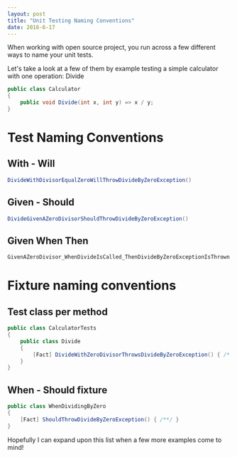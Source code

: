 ```yaml
---
layout: post
title: "Unit Testing Naming Conventions"
date: 2016-6-17
---
```


When working with open source project, you run across a few different ways to name your unit tests. 

Let's take a look at a few of them by example testing a simple calculator with one operation: Divide

```cs
public class Calculator
{
	public void Divide(int x, int y) => x / y;
}
```


# Test Naming Conventions

## With - Will
```cs
DivideWithDivisorEqualZeroWillThrowDivideByZeroException()
```

## Given - Should
```cs
DivideGivenAZeroDivisorShouldThrowDivideByZeroException()
```

## Given When Then
```cs
GivenAZeroDivisor_WhenDivideIsCalled_ThenDivideByZeroExceptionIsThrown.
```

# Fixture naming conventions

## Test class per method
```cs
public class CalculatorTests
{
	public class Divide
	{
		[Fact] DivideWithZeroDivisorThrowsDivideByZeroException() { /* ... */ }	
	}
}
```

## When - Should fixture
```cs
public class WhenDividingByZero
{
	[Fact] ShouldThrowDivideByZeroException() { /**/ }
}
```

Hopefully I can expand upon this list when a few more examples come to mind!
